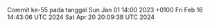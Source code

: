 Commit ke-55 pada tanggal Sun Jan 01 14:00 2023 +0100
Fri Feb 16 14:43:06 UTC 2024
Sat Apr 20 20:09:38 UTC 2024
